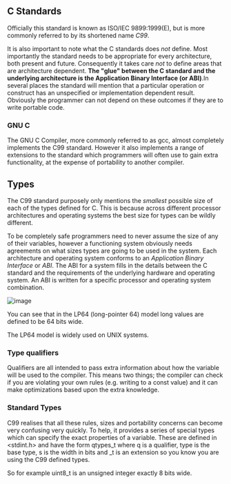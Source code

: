 ## C Standards

Officially this standard is known as ISO/IEC 9899:1999(E), but is more commonly referred to by its shortened name *C99*.

 

It is also important to note what the C standards does *not* define. Most importantly the standard needs to be appropriate for every architecture, both present and future. Consequently it takes care *not* to define areas that are architecture dependent. **The "glue" between the C standard and the underlying architecture is the Application Binary Interface (or ABI)**.In several places the standard will mention that a particular operation or construct has an unspecified or implementation dependent result. Obviously the programmer can not depend on these outcomes if they are to write portable code.

 

### GNU C

 

The GNU C Compiler, more commonly referred to as gcc, almost completely implements the C99 standard. However it also implements a range of extensions to the standard which programmers will often use to gain extra functionality, at the expense of portability to another compiler.

 

## Types

 

The C99 standard purposely only mentions the *smallest* possible size of each of the types defined for C. This is because across different processor architectures and operating systems the best size for types can be wildly different.



To be completely safe programmers need to never assume the size of any of their variables, however a functioning system obviously needs agreements on what sizes types are going to be used in the system. Each architecture and operating system conforms to an *Application Binary Interface* or *ABI*. The ABI for a system fills in the details between the C standard and the requirements of the underlying hardware and operating system. An ABI is written for a specific processor and operating system combination.

![image](https://user-images.githubusercontent.com/11829057/160825460-35416cb9-d8dd-4388-a32c-5455277843f5.png)




You can see that in the LP64 (long-pointer 64) model long values are defined to be 64 bits wide. 

The LP64 model is widely used on UNIX systems.

 

### Type qualifiers

 

Qualifiers are all intended to pass extra information about how the variable will be used to the compiler. This means two things; the compiler can check if you are violating your own rules (e.g. writing to a const value) and it can make optimizations based upon the extra knowledge.

 

### Standard Types

 

C99 realises that all these rules, sizes and portability concerns can become very confusing very quickly. To help, it provides a series of special types which can specify the exact properties of a variable. These are defined in <stdint.h> and have the form qtypes_t where q is a qualifier, type is the base type, s is the width in bits and _t is an extension so you know you are using the C99 defined types.

So for example uint8_t is an unsigned integer exactly 8 bits wide. 

